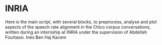 # INRIA
Here is the main script, with several blocks, to preprocess, analyse and plot aspects of the speech rate alignment in the Chico corpus conversations, written during an internship at INRIA under the supervision of Abdellah Fourtassi.
Inès Ben Haj Kacem
